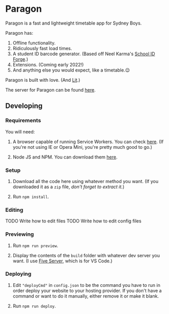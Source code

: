 # Paragon

Paragon is a fast and lightweight timetable app for Sydney Boys.

Paragon has:

1. Offline functionality.
2. Ridiculously fast load times.
3. A student ID barcode generator. (Based off Neel Karma's [School ID Forge](https://github.com/neelkarma/schoolidforge).)
4. Extensions. (Coming early 2022!)
5. And anything else you would expect, like a timetable.😉

Paragon is built with love. (And [Lit](https://lit.dev).)

The server for Paragon can be found [here](https://github.com/AndrewPerson/IBM-Paragon-Server).

## Developing

### Requirements

You will need:

1. A browser capable of running Service Workers. You can check [here](https://caniuse.com/serviceworkers). (If you're not using IE or Opera Mini, you're pretty much good to go.)

2. Node JS and NPM. You can download them [here](https://nodejs.org/en/).

### Setup

1. Download all the code here using whatever method you want. (If you downloaded it as a `zip` file, *don't forget to extract it.*)

2. Run `npm install`.

### Editing

TODO Write how to edit files
TODO Write how to edit config files

### Previewing

1. Run `npm run preview`.

2. Display the contents of the `build` folder with whatever dev server you want. (I use [Five Server](https://marketplace.visualstudio.com/items?itemName=yandeu.five-server), which is for VS Code.)

### Deploying

1. Edit `"deployCmd"` in `config.json` to be the command you have to run in order deploy your website to your hosting provider. If you don't have a command or want to do it manually, either remove it or make it blank.

2. Run `npm run deploy`.

